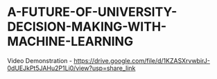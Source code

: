 # A-FUTURE-OF-UNIVERSITY-DECISION-MAKING-WITH-MACHINE-LEARNING

Video Demonstration - https://drive.google.com/file/d/1KZASXrvwbirJ-0dUEJkPt5JAHu2P1Li0/view?usp=share_link
